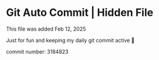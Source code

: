 # Git Auto Commit | Hidden File

This file was added Feb 12, 2025

Just for fun and keeping my daily git commit active 🤪

commit number: 3184823
